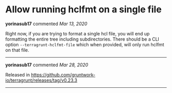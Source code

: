 # Allow running hclfmt on a single file

**yorinasub17** commented *Mar 13, 2020*

Right now, if you are trying to format a single hcl file, you will end up formatting the entire tree including subdirectories. There should be a CLI option `--terragrunt-hclfmt-file` which when provided, will only run hclfmt on that file.
<br />
***


**yorinasub17** commented *Mar 28, 2020*

Released in https://github.com/gruntwork-io/terragrunt/releases/tag/v0.23.3
***

